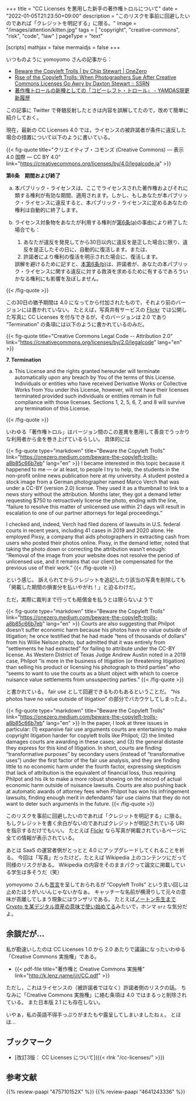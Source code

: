 +++
title = "CC Licenses を悪用した新手の著作権トロルについて"
date =  "2022-01-05T21:23:50+09:00"
description = "このリスクを事前に回避したいのであれば「クレジットを明記する」に限る。"
image = "/images/attention/kitten.jpg"
tags = [ "copyright", "creative-commons", "risk", "code", "law" ]
pageType = "text"

[scripts]
  mathjax = false
  mermaidjs = false
+++

いつものように yomoyomo さんの記事から：

- [Beware the Copyleft Trolls | by Chip Stewart | OneZero](https://onezero.medium.com/beware-the-copyleft-trolls-a8b85c66b7eb)
- [Rise of the Copyleft Trolls: When Photographers Sue After Creative Commons Licenses Go Awry by Daxton Stewart :: SSRN](https://papers.ssrn.com/sol3/papers.cfm?abstract_id=3844180)
- [著作権トロールの新種としての「コピーレフト・トロール」 - YAMDAS現更新履歴](https://yamdas.hatenablog.com/entry/20220105/copyleft-trolls)

この記事に Twitter で脊髄反射したときは内容を誤解してたので，改めて簡単に紹介しておく。

現在，最新の CC Licenses 4.0 では，ライセンスの被許諾者が条件に違反した場合の措置について以下のように書いている。

{{< fig-quote title="クリエイティブ・コモンズ (Creative Commons) — 表示 4.0 国際 — CC BY 4.0" link="https://creativecommons.org/licenses/by/4.0/legalcode.ja" >}}
<p id="s6"><strong>第6条　期間および終了</strong></p>
<ol type="a">
<li id="s6a">本パブリック・ライセンスは、ここでライセンスされた著作権およびそれに類する権利が有効な期間、適用されます。しかし、もしあなたが本パブリック・ライセンスに違反すると、本パブリック・ライセンスに定めるあなたの権利は自動的に終了します。</li>
<li id="s6b">
<p>ライセンス対象物をあなたが利用する権利が<a href="#s6a">第6条(a)</a>の事由により終了した場合でも：</p>
<ol>
<li id="s6b1">あなたが違反を発見してから30日以内に違反を是正した場合に限り、違反を是正したその日に、自動的に復活します。または、</li>
<li id="s6b2">許諾者により権利の復活を明示された場合に、復活します。</li>
</ol>
誤解を避けるために記すと、<a href="#s6b">本第6条(b)</a>は、許諾者が、あなたの本パブリック・ライセンスに関する違反に対する救済を求めるために有するであろういかなる権利にも影響を及ぼしません。</li>
</ol>
{{< /fig-quote >}}

この30日の猶予期間は 4.0 になってから付加されたもので，それより前のバージョンには書かれていない。
たとえば，写真共有サービスの [Flickr](https://www.flickr.com/) では公開した写真に CC Licenses を付与できるが，そのバージョンは 2.0 であり “Termination” の条項には以下のように書かれているのみだ。

{{< fig-quote title="Creative Commons Legal Code -- Attribution 2.0" link="https://creativecommons.org/licenses/by/2.0/legalcode" lang="en" >}}
<p><strong>7. Termination</strong> </p>
<ol type="a">
<li>
This License and the rights granted hereunder will terminate automatically upon any breach by You of the terms of this License. Individuals or entities who have received Derivative Works or Collective Works from You under this License, however, will not have their licenses terminated provided such individuals or entities remain in full compliance with those licenses. Sections 1, 2, 5, 6, 7, and 8 will survive any termination of this License.
</li>
</ol>
{{< /fig-quote >}}

いわゆる「著作権トロル」はバージョン間のこの差異を悪用して善良でうっかりな利用者から金を巻き上げているらしい。
具体的には

{{< fig-quote type="markdown" title="Beware the Copyleft Trolls" link="https://onezero.medium.com/beware-the-copyleft-trolls-a8b85c66b7eb" lang="en" >}}
I became interested in this topic because it happened to me — or at least, to people I try to help, the students in the non-profit online news publication here at my university. A student posted a stock image from a German photographer named Marco Verch that was under a CC-BY (version 2.0) license. They used it as a thumbnail to link to a news story without the attribution. Months later, they got a demand letter requesting $750 to retroactively license the photo, ending with the line, “failure to resolve this matter of unlicensed use within 21 days will result in escalation to one of our partner attorneys for legal proceedings.”

I checked and, indeed, Verch had filed dozens of lawsuits in U.S. federal courts in recent years, including 41 cases in 2019 and 2020 alone. He employed Pixsy, a company that aids photographers in extracting cash from users who posted their photos online. Pixsy, in the demand letter, noted that taking the photo down or correcting the attribution wasn’t enough: “Removal of the image from your website does not resolve the period of unlicensed use, and it remains that our client be compensated for the previous use of their work.”
{{< /fig-quote >}}

という感じ。
訴えられてからクレジットを追記したり該当の写真を削除しても「掲載した期間の損害分を払いやがれ！」と迫るわけだ。

ただ，実際に裁判まで行っても賠償金を払うとは限らないようで

{{< fig-quote type="markdown" title="Beware the Copyleft Trolls" link="https://onezero.medium.com/beware-the-copyleft-trolls-a8b85c66b7eb" lang="en" >}}
Courts are also suggesting that Philpot doesn’t suffer economic harm because his photos have no value outside of litigation; he once testified that he had made “tens of thousands of dollars” from his Willie Nelson photo, but admitted that it was entirely from “settlements he had extracted” for failing to attribute under the CC-BY license. As Western District of Texas Judge Andrew Austin noted in a 2019 case, Philpot “is more in the business of litigation (or threatening litigation) than selling his product or licensing his photograph to third parties” who “seems to want to use the courts as a blunt object with which to coerce nuisance value settlements from unsuspecting parties.”
{{< /fig-quote >}}

と書かれている。
fair use として回避できるものもあるということだ。
“his photos have no value outside of litigation” の部分でバカウケしてしまったよ。

{{< fig-quote type="markdown" title="Beware the Copyleft Trolls" link="https://onezero.medium.com/beware-the-copyleft-trolls-a8b85c66b7eb" lang="en" >}}
In the paper, I look at three issues in particular: (1) expansive fair use arguments courts are entertaining to make copyright litigation harder for copyleft trolls like Philpot; (2) the limited damages courts are awarding in these cases; and (3) the general distaste they express for this kind of litigation. In short, courts are finding “transformative purposes” by secondary users (instead of “transformative uses”) under the first factor of the fair use analysis, and they are finding little to no economic harm under the fourth factor, expressing skepticism that lack of attribution is the equivalent of financial loss, thus requiring Philpot and his ilk to make a more robust showing on the record of actual economic harm outside of nuisance lawsuits. Courts are also pushing back at automatic awards of attorney fees when Philpot has won his infringement lawsuits, finding enough merit in defendants’ fair use claims that they do not want to deter such arguments in the future.
{{< /fig-quote >}}

このリスクを事前に回避したいのであれば「クレジットを明記する」に限る。
もしクレジットを書く余白がないのであればクレジットが明記されている URI を指示するだけでもいい。
たとえば [Flickr] なら写真が掲載されているページに全ての情報が表示されている。

あとは SaaS の運営者側がとっとと 4.0 にアップグレードしてくれることを祈る。
今回は「写真」だったけど，たとえば Wikipedia 上のコンテンツにだって同様のリスクがある。
Wikipedia の内容をそのままパクって論文に掲載している学生は多そうだ（笑）

yomoyomo さんも[苦言](https://yamdas.hatenablog.com/entry/20220105/copyleft-trolls "著作権トロールの新種としての「コピーレフト・トロール」 - YAMDAS現更新履歴")を呈しておられるが “Copyleft Trolls” という言い回しは止めたほうがいいんじゃないかなぁ。
キャッチーな名前が横滑りして元々の意味が乖離してしまう現象にはウンザリである。
たとえば[ノートン先生まで Crypto を某デジタル資産の意味で使い始めてる](https://community.norton.com/en/blogs/product-service-announcements/introducing-norton-crypto "Introducing Norton Crypto! | Norton Community")みたいで，ホンマ `orz` な気分だよ。

## 余談だが...

私が勘違いしたのは CC Licenses 1.0 から 2.0 あたりで議論になったいわゆる「Creative Commons 実施権」である。

- {{< pdf-file title="著作権と Creative Commons 実施権" link="http://k.lenz.name/j/r/CC.pdf" >}}

ただし，これはライセンスの（被許諾者ではなく）許諾者側のリスクの話。
ちなみに「Creative Commons 実施権」に絡む条項は 4.0 ではまるっと削除されている。
また日本版 2.1 にも存在しない。

いやぁ，私の英語不得手っぷりがまたもや露呈してしまいましたねぇ。
とほほ...

## ブックマーク

- [改訂3版： CC Licenses について]({{< rlnk "/cc-licenses/" >}})

[Flickr]: https://www.flickr.com/

## 参考文献

{{% review-paapi "475710152X" %}} <!-- クリエイティブ・コモンズ―デジタル時代の知的財産権 -->
{{% review-paapi "4641243336" %}} <!-- 著作権法 第3版 -->
